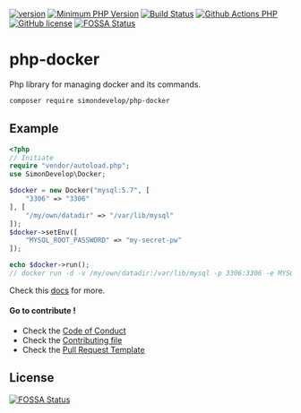 [![version](https://img.shields.io/badge/Version-0.0.3-brightgreen.svg)](https://github.com/SimonDevelop/php-docker/releases/tag/0.0.3)
[![Minimum PHP Version](https://img.shields.io/badge/php-%3E%3D%207.0-8892BF.svg)](https://php.net/)
[![Build Status](https://travis-ci.org/SimonDevelop/php-docker.svg?branch=master)](https://travis-ci.org/SimonDevelop/php-docker)
[![Github Actions PHP](https://github.com/SimonDevelop/php-docker/workflows/PHP/badge.svg)](https://github.com/SimonDevelop/php-docker/actions)
[![GitHub license](https://img.shields.io/badge/License-MIT-blue.svg)](https://github.com/SimonDevelop/php-docker/blob/master/LICENSE)
[![FOSSA Status](https://app.fossa.io/api/projects/git%2Bgithub.com%2FSimonDevelop%2Fphp-docker.svg?type=shield)](https://app.fossa.io/projects/git%2Bgithub.com%2FSimonDevelop%2Fphp-docker?ref=badge_shield)
# php-docker
Php library for managing docker and its commands.

```bash
composer require simondevelop/php-docker
```

## Example
```php
<?php
// Initiate
require "vendor/autoload.php";
use SimonDevelop\Docker;

$docker = new Docker("mysql:5.7", [
    "3306" => "3306"
], [
    "/my/own/datadir" => "/var/lib/mysql"
]);
$docker->setEnv([
    "MYSQL_ROOT_PASSWORD" => "my-secret-pw"
]);

echo $docker->run();
// docker run -d -v /my/own/datadir:/var/lib/mysql -p 3306:3306 -e MYSQL_ROOT_PASSWORD=my-secret-pw mysql:5.7
```

Check this [docs](https://github.com/SimonDevelop/php-docker/blob/master/docs/introduction.md) for more.

#### Go to contribute !
- Check the [Code of Conduct](https://github.com/SimonDevelop/php-docker/blob/master/.github/CODE_OF_CONDUCT.md)
- Check the [Contributing file](https://github.com/SimonDevelop/php-docker/blob/master/.github/CONTRIBUTING.md)
- Check the [Pull Request Template](https://github.com/SimonDevelop/php-docker/blob/master/.github/PULL_REQUEST_TEMPLATE.md)


## License
[![FOSSA Status](https://app.fossa.io/api/projects/git%2Bgithub.com%2FSimonDevelop%2Fphp-docker.svg?type=large)](https://app.fossa.io/projects/git%2Bgithub.com%2FSimonDevelop%2Fphp-docker?ref=badge_large)